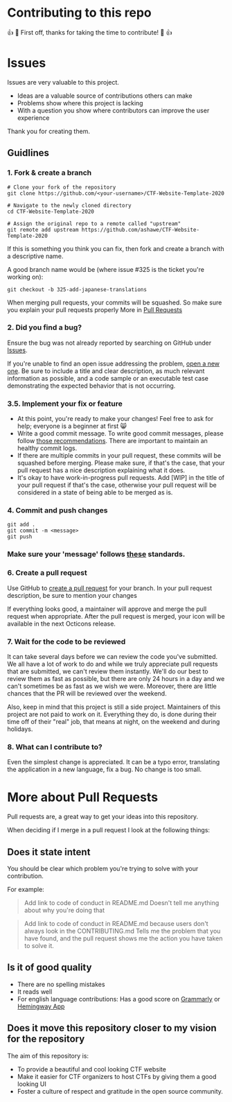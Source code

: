 # Contributing to this repo

:+1: :tada: First off, thanks for taking the time to contribute! :tada: :+1:


# Issues

Issues are very valuable to this project.

* Ideas are a valuable source of contributions others can make
* Problems show where this project is lacking
* With a question you show where contributors can improve the user experience

Thank you for creating them.

## Guidlines

### 1. Fork & create a branch

```shell
# Clone your fork of the repository
git clone https://github.com/<your-username>/CTF-Website-Template-2020

# Navigate to the newly cloned directory
cd CTF-Website-Template-2020

# Assign the original repo to a remote called "upstream"
git remote add upstream https://github.com/ashawe/CTF-Website-Template-2020
```
If this is something you think you can fix, then fork and create a branch with a descriptive name.

A good branch name would be (where issue #325 is the ticket you're working on):

```shell
git checkout -b 325-add-japanese-translations
```

When merging pull requests, your commits will be squashed. So make sure you explain your pull requests properly More in [Pull Requests](#Pull-Requests)

### 2.  Did you find a bug?

Ensure the bug was not already reported by searching on GitHub under [Issues](https://github.com/ashawe/CTF-Website-Template-2020/issues?q=is%3Aissue+is%3Aopen+sort%3Aupdated-desc).

If you're unable to find an open issue addressing the problem, [open a new one](https://github.com/ashawe/CTF-Website-Template-2020/issues/new). Be sure to include a title and clear description, as much relevant information as possible, and a code sample or an executable test case demonstrating the expected behavior that is not occurring.

### 3.5. Implement your fix or feature

*    At this point, you're ready to make your changes! Feel free to ask for help; everyone is a beginner at first 😸
*    Write a good commit message. To write good commit messages, please follow [those recommendations](https://github.com/ashawe/CTF-Website-Template-2020/blob/master/COMMIT-GUIDLINES.md). There are important to maintain an healthy commit logs.
*    If there are multiple commits in your pull request, these commits will be squashed before merging. Please make sure, if that's the case, that your pull request has a nice description explaining what it does.
*    It's okay to have work-in-progress pull requests. Add [WIP] in the title of your pull request if that's the case, otherwise your pull request will be considered in a state of being able to be merged as is.


### 4. Commit and push changes

```shell
git add .
git commit -m <message>
git push
```

### Make sure your 'message' follows [these](https://github.com/ashawe/CTF-Website-Template-2020/blob/master/COMMIT-GUIDLINES.md) standards.

### 6. Create a pull request

Use GitHub to [create a pull request](https://help.github.com/en/desktop/contributing-to-projects/creating-a-pull-request) for your branch. In your pull request description, be sure to mention your changes

If everything looks good, a maintainer will approve and merge the pull request when appropriate. After the pull request is merged, your icon will be available in the next Octicons release.

### 7. Wait for the code to be reviewed

It can take several days before we can review the code you've submitted. We all have a lot of work to do and while we truly appreciate pull requests that are submitted, we can't review them instantly. We'll do our best to review them as fast as possible, but there are only 24 hours in a day and we can't sometimes be as fast as we wish we were. Moreover, there are little chances that the PR will be reviewed over the weekend.

Also, keep in mind that this project is still a side project. Maintainers of this project are not paid to work on it. Everything they do, is done during their time off of their "real" job, that means at night, on the weekend and during holidays.

### 8. What can I contribute to?

Even the simplest change is appreciated. It can be a typo error, translating the application in a new language, fix a bug. No change is too small.

# More about Pull Requests

Pull requests are, a great way to get your ideas into this repository.

When deciding if I merge in a pull request I look at the following things:

## Does it state intent

You should be clear which problem you're trying to solve with your contribution.

For example:

> Add link to code of conduct in README.md
Doesn't tell me anything about why you're doing that

> Add link to code of conduct in README.md because users don't always look in the CONTRIBUTING.md
Tells me the problem that you have found, and the pull request shows me the action you have taken to solve it.


## Is it of good quality

* There are no spelling mistakes
* It reads well
* For english language contributions: Has a good score on [Grammarly](grammarly.com) or [Hemingway App](http://www.hemingwayapp.com/)

## Does it move this repository closer to my vision for the repository

The aim of this repository is:

* To provide a beautiful and cool looking CTF website
* Make it easier for CTF organizers to host CTFs by giving them a good looking UI
* Foster a culture of respect and gratitude in the open source community.
